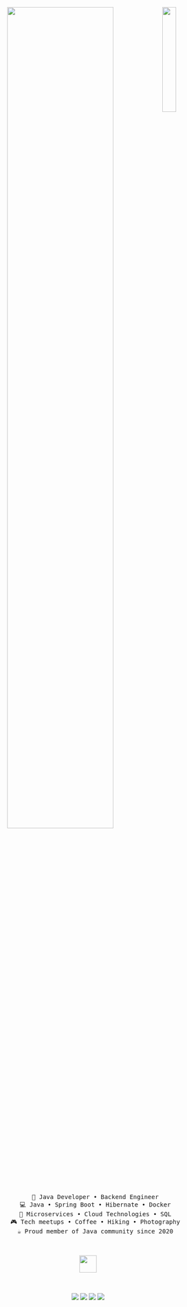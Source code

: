 <div align="center">
<img src="https://cdn-icons-png.flaticon.com/512/226/226777.png" width="25%" align="right" /> <!-- Java logo -->
<img src="https://readme-typing-svg.demolab.com?font=Inconsolata&weight=500&size=50&duration=4000&pause=300&color=007396&center=true&vCenter=true&multiline=true&repeat=false&random=false&width=1300&height=140&lines=Hello+World;I'm+Natalia%2C+Java+Developer+%7C+Spring+Enthusiast+%E2%9C%A8" width="70%" />
<br><br>
<pre>
    💼 Java Developer • Backend Engineer
    💻 Java • Spring Boot • Hibernate • Docker
    📖 Microservices • Cloud Technologies • SQL
    🎮 Tech meetups • Coffee • Hiking • Photography
    ☕ Proud member of Java community since 2020
</pre>
<br><br>
<img src="https://media.giphy.com/media/v1.Y2lkPTc5MGI3NjExbGt1N2p6aHh6b3l5b2NtNnB6aXQ5Z3l1dW5yN2V2eG5ta3Ryb3h0biZlcD12MV9pbnRlcm5hbF9naWZfYnlfaWQmY3Q9Zw/3o85xnoYXebUhbM7Y4/giphy.gif" height="40" /> <!-- Coffee gif -->
<br><br><br>

[![](https://img.shields.io/badge/LinkedIn-0A66C2?logo=linkedin)](https://linkedin.com/in/your-profile)
[![](https://img.shields.io/badge/GitHub-181717?logo=github)](https://github.com/NataliaOO)
[![](https://img.shields.io/badge/LeetCode-FFA116?logo=leetcode)](https://leetcode.com/your-profile)
[![](https://img.shields.io/badge/Telegram-26A5E4?logo=telegram)](https://t.me/your-nickname)
</div>
